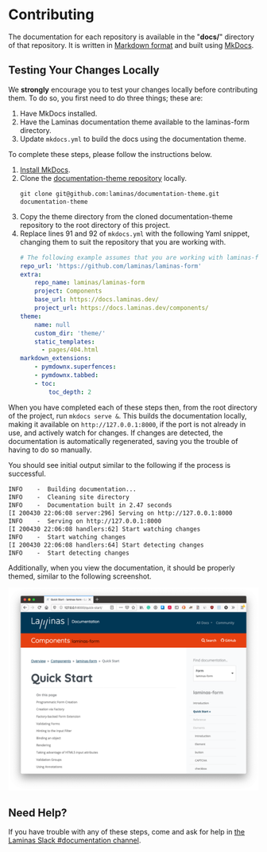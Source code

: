 # Contributing

The documentation for each repository is available in the "**docs/**" directory of that repository.
It is written in [Markdown format] and built using [MkDocs].

## Testing Your Changes Locally

We **strongly** encourage you to test your changes locally before contributing them.
To do so, you first need to do three things; these are:

1. Have MkDocs installed.
2. Have the Laminas documentation theme available to the laminas-form directory.
3. Update `mkdocs.yml` to build the docs using the documentation theme.

To complete these steps, please follow the instructions below.

1. [Install MkDocs].
2. Clone the [documentation-theme repository] locally.
    ```
    git clone git@github.com:laminas/documentation-theme.git documentation-theme
    ```
3. Copy the theme directory from the cloned documentation-theme repository to the root directory of this project.
4. Replace lines 91 and 92 of `mkdocs.yml` with the following Yaml snippet, changing them to suit the repository that you are working with.
    ```yaml
    # The following example assumes that you are working with laminas-form
    repo_url: 'https://github.com/laminas/laminas-form'
    extra:
        repo_name: laminas/laminas-form
        project: Components
        base_url: https://docs.laminas.dev/
        project_url: https://docs.laminas.dev/components/
    theme:
        name: null
        custom_dir: 'theme/'
        static_templates:
          - pages/404.html
    markdown_extensions:
        - pymdownx.superfences:
        - pymdownx.tabbed:
        - toc:
            toc_depth: 2
    ```

When you have completed each of these steps then, from the root directory of the project, run `mkdocs serve &`.
This builds the documentation locally, making it available on `http://127.0.0.1:8000`, if the port is not already in use, and actively watch for changes.
If changes are detected, the documentation is automatically regenerated, saving you the trouble of having to do so manually.

You should see initial output similar to the following if the process is successful.

```console
INFO    -  Building documentation...
INFO    -  Cleaning site directory
INFO    -  Documentation built in 2.47 seconds
[I 200430 22:06:08 server:296] Serving on http://127.0.0.1:8000
INFO    -  Serving on http://127.0.0.1:8000
[I 200430 22:06:08 handlers:62] Start watching changes
INFO    -  Start watching changes
[I 200430 22:06:08 handlers:64] Start detecting changes
INFO    -  Start detecting changes
```

Additionally, when you view the documentation, it should be properly themed, similar to the following screenshot.

![Example of locally generated Laminas documentation](/images/example-of-generated-documentation.png)

## Need Help?

If you have trouble with any of these steps, come and ask for help in [the Laminas Slack #documentation channel].

[documentation-theme repository]: https://github.com/laminas/documentation-theme
[Install MkDocs]: https://www.mkdocs.org/#installation
[MkDocs]: https://www.mkdocs.org/
[Markdown format]: https://www.markdownguide.org/
[the Laminas Slack #documentation channel]: https://laminas.slack.com
